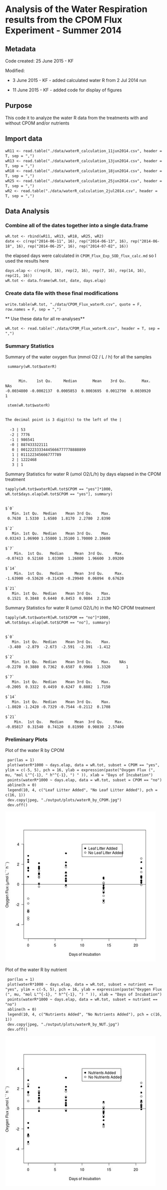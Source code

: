 # Analysis of the Water Respiration results from the CPOM Flux Experiment - Summer 2014

## Metadata

Code created: 25 June 2015 - KF

Modified:

* 3 June 2015 - KF - added calculated water R from 2 Jul 2014 run

* 11 June 2015 - KF - added code for display of figures

## Purpose

This code it to analyze the water R data from the treatments with and without CPOM and/or nutrients

## Import data

    wR11 <- read.table("./data/waterR_calculation_11jun2014.csv", header = T, sep = ",")
    wR13 <- read.table("./data/waterR_calculation_13jun2014.csv", header = T, sep = ",")
    wR18 <- read.table("./data/waterR_calculation_18jun2014.csv", header = T, sep = ",")
    wR25 <- read.table("./data/waterR_calculation_25jun2014.csv", header = T, sep = ",")
    wR2 <- read.table("./data/waterR_calculation_2jul2014.csv", header = T, sep = ",")


## Data Analysis

### Combine all of the dates together into a single data.frame

    wR.tot <- rbind(wR11, wR13, wR18, wR25, wR2)
    date <- c(rep("2014-06-11", 16), rep("2014-06-13", 16), rep("2014-06-18", 16), rep("2014-06-25", 16), rep("2014-07-02", 16))

the elapsed days were calculated in `CPOM_Flux_Exp_SOD_flux_calc.md` so I used the results here

    days.elap <- c(rep(0, 16), rep(2, 16), rep(7, 16), rep(14, 16), rep(21, 16))
    wR.tot <- data.frame(wR.tot, date, days.elap)

### Create data file with these final modifications
  
    write.table(wR.tot, "./data/CPOM_Flux_waterR.csv", quote = F, row.names = F, sep = ",")

** Use these data for all re-analyses**

    wR.tot <- read.table("./data/CPOM_Flux_waterR.csv", header = T, sep = ",")


### Summary Statistics

Summary of the water oxygen flux (mmol O2 / L / h) for all the samples 

     summary(wR.tot$waterR)

~~~~

      Min.    1st Qu.     Median       Mean    3rd Qu.       Max.       NAs 
-0.0034800 -0.0002137  0.0005853  0.0003695  0.0012790  0.0030920          1

~~~~

     stem(wR.tot$waterR)

~~~~
  
The decimal point is 3 digit(s) to the left of the |

  -3 | 53
  -2 | 7776
  -1 | 986541
  -0 | 887433322111
   0 | 00122233334445666777778888899
   1 | 011122345666777789
   2 | 1222468
   3 | 1

~~~~

Summary Statistics for water R (umol O2/L/h) by days elapsed in the CPOM treatment
  
    tapply(wR.tot$waterR[wR.tot$CPOM == "yes"]*1000, wR.tot$days.elap[wR.tot$CPOM == "yes"], summary)

~~~~
  
$`0`
   Min. 1st Qu.  Median    Mean 3rd Qu.    Max. 
 0.7638  1.5330  1.6580  1.8170  2.2780  2.8390 

$`2`
   Min. 1st Qu.  Median    Mean 3rd Qu.    Max. 
0.03243 1.06900 1.55800 1.35100 1.70000 2.10600 

$`7`
    Min.  1st Qu.   Median     Mean  3rd Qu.     Max. 
-0.07413  0.52160  1.03300  1.26000  1.96600  3.09200 

$`14`
    Min.  1st Qu.   Median     Mean  3rd Qu.     Max. 
-1.63900 -0.53620 -0.31430 -0.29940  0.06094  0.67620 

$`21`
   Min. 1st Qu.  Median    Mean 3rd Qu.    Max. 
 0.1521  0.3848  0.6440  0.8453  0.9804  2.2130 

~~~~
  
Summary Statistics for water R (umol O2/L/h) in the NO CPOM treatment

    tapply(wR.tot$waterR[wR.tot$CPOM == "no"]*1000, wR.tot$days.elap[wR.tot$CPOM == "no"], summary)

~~~~

$`0`
   Min. 1st Qu.  Median    Mean 3rd Qu.    Max. 
 -3.480  -2.879  -2.673  -2.591  -2.391  -1.412 

$`2`
   Min. 1st Qu.  Median    Mean 3rd Qu.    Max.    NAs 
-0.2270  0.3880  0.7362  0.6587  0.9968  1.3320       1 

$`7`
   Min. 1st Qu.  Median    Mean 3rd Qu.    Max. 
-0.2005  0.3322  0.4459  0.6247  0.8882  1.7150 

$`14`
   Min. 1st Qu.  Median    Mean 3rd Qu.    Max. 
-1.8020 -1.2420 -0.7329 -0.7544 -0.2112  0.1708 

$`21`
    Min.  1st Qu.   Median     Mean  3rd Qu.     Max. 
-0.05817  0.31540  0.74120  0.81990  0.90830  2.57400 

~~~~
  

### Preliminary Plots

Plot of the water R by CPOM

     par(las = 1)
     plot(waterR*1000 ~ days.elap, data = wR.tot, subset = CPOM == "yes", ylim = c(-5, 5), pch = 16, ylab = expression(paste("Oxygen Flux (", mu, "mol L"^{-1}, " h"^{-1}, ") " )), xlab = "Days of Incubation")
     points(waterR*1000 ~ days.elap, data = wR.tot, subset = CPOM == "no")
     abline(h = 0)
     legend(10, 4, c("Leaf Litter Added", "No Leaf Litter Added"), pch = c(16, 1))
     dev.copy(jpeg, "./output/plots/waterR_by_CPOM.jpg")
     dev.off()

![water R by CPOM on each day of incubation](../output/plots/waterR_by_CPOM.jpg)
     
Plot of the water R by nutrient

     par(las = 1)
     plot(waterR*1000 ~ days.elap, data = wR.tot, subset = nutrient == "yes", ylim = c(-5, 5), pch = 16, ylab = expression(paste("Oxygen Flux (", mu, "mol L"^{-1}, " h"^{-1}, ") " )), xlab = "Days of Incubation")
     points(waterR*1000 ~ days.elap, data = wR.tot, subset = nutrient == "no")
     abline(h = 0)
     legend(10, 4, c("Nutrients Added", "No Nutrients Added"), pch = c(16, 1))
     dev.copy(jpeg, "./output/plots/waterR_by_NUT.jpg")
     dev.off()

![water R by Nutrients on each day of incubation](../output/plots/waterR_by_NUT.jpg)
